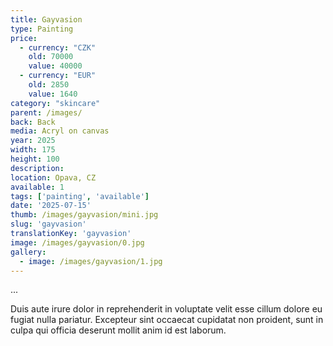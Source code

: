 ```yaml
---
title: Gayvasion
type: Painting
price:
  - currency: "CZK"
    old: 70000
    value: 40000
  - currency: "EUR"
    old: 2850
    value: 1640
category: "skincare"
parent: /images/
back: Back
media: Acryl on canvas
year: 2025
width: 175
height: 100
description: 
location: Opava, CZ
available: 1
tags: ['painting', 'available']
date: '2025-07-15'
thumb: /images/gayvasion/mini.jpg
slug: 'gayvasion'
translationKey: 'gayvasion'
image: /images/gayvasion/0.jpg
gallery:
  - image: /images/gayvasion/1.jpg
---
```

... 

Duis aute irure dolor in reprehenderit in voluptate velit esse cillum dolore eu fugiat nulla pariatur. Excepteur sint occaecat cupidatat non proident, sunt in culpa qui officia deserunt mollit anim id est laborum.
